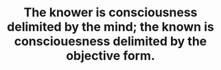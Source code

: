 ---
title: The knower is consciousness delimited by the mind; the known is consciouesness delimited by the objective form.
tags: nondual self
---